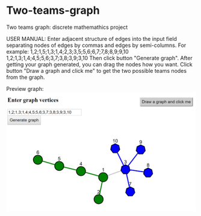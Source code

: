 # Two-teams-graph
Two teams graph: discrete mathemathics project

USER MANUAL:
Enter adjacent structure of edges into the input field separating nodes of edges by commas and edges by semi-columns.
For example: 
1,2;1,5;1,3;1,4;2,3;3,5;5,6;6,7;7,8;8,9;9,10
1,2;1,3;1,4;4,5;5,6;3,7;3,8;3,9;3,10
Then click button "Generate graph".
After getting your graph generated, you can drag the nodes how you want.
Click button "Draw a graph and click me" to get the two possible teams nodes from the graph.

Preview graph:
![preview](images/preview.png)
